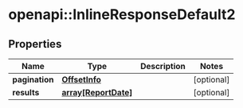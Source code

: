 # openapi::InlineResponseDefault2


## Properties
Name | Type | Description | Notes
------------ | ------------- | ------------- | -------------
**pagination** | [**OffsetInfo**](OffsetInfo.md) |  | [optional] 
**results** | [**array[ReportDate]**](ReportDate.md) |  | [optional] 



